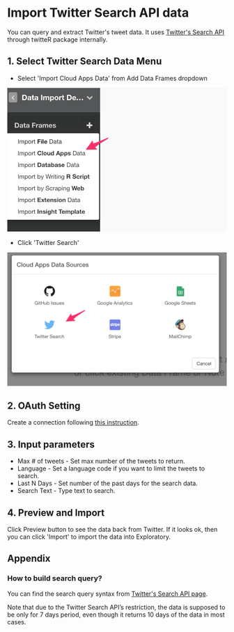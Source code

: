 # Import Twitter Search API data

You can query and extract Twitter's tweet data. It uses [Twitter's Search API](https://dev.twitter.com/rest/public/search) through twitteR package internally.


## 1. Select Twitter Search Data Menu

- Select 'Import Cloud Apps Data' from Add Data Frames dropdown

![](images/import-cloudapps.png)

- Click 'Twitter Search'

![](images/twitter-select.png)

## 2. OAuth Setting

Create a connection following [this instruction](oauth-connection.html).

## 3. Input parameters

* Max # of tweets - Set max number of the tweets to return.
* Language - Set a language code if you want to limit the tweets to search.
* Last N Days - Set number of the past days for the search data.
* Search Text - Type text to search.

## 4. Preview and Import

Click Preview button to see the data back from Twitter. If it looks ok, then you can click 'Import' to import the data into Exploratory.

## Appendix

### How to build search query?

You can find the search query syntax from [Twitter's Search API page](https://dev.twitter.com/rest/public/search).


Note that due to the Twitter Search API’s restriction, the data is supposed to be only for 7 days period, even though it returns 10 days of the data in most cases.
